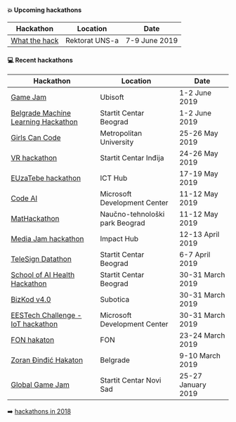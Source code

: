 #### :boom: Upcoming hackathons

| Hackathon | Location | Date |
| --------- | -------- | ---- |
| [What the hack](http://ftnhack.rs/) | Rektorat UNS-a | 7-9 June 2019 |

#### :computer: Recent hackathons

| Hackathon | Location | Date |
| --------- | -------- | ---- |
| [Game Jam](https://startit.rs/napravite-gaming-aplikaciju-tokom-dvadesetcetvorocasovnog-game-jama-pocetkom-juna-u-beogradu/) | Ubisoft | 1-2 June 2019 |
| [Belgrade Machine Learning Hackathon](https://startit.rs/belgrade-machine-learning-hackathon-pocetkom-juna-u-beogradskom-startit-centru/) | Startit Centar Beograd | 1-2 June 2019 |
| [Girls Can Code](http://metlab.rs/hackathon/) | Metropolitan University | 25-26 May 2019 |
| [VR hackathon](https://startit.rs/budite-deo-prvog-hakatona-u-indiji-prijave-otvorene-do-17-maja/) | Startit Centar Inđija | 24-26 May 2019 |
| [EUzaTebe hackathon](http://euhakaton.europa.rs/) | ICT Hub | 17-19 May 2019 |
| [Code AI](https://codeai.lazybrain.org/) | Microsoft Development Center | 11-12 May 2019 |
| [MatHackathon](http://mathack.rs/) | Naučno-tehnološki park Beograd | 11-12 May 2019 |
| [Media Jam hackathon](https://belgrade.impacthub.net/media-jam-hakaton/) | Impact Hub | 12-13 April 2019 |
| [TeleSign Datathon](https://datathon.eu/telesign/) | Startit Centar Beograd | 6-7 April 2019 |
| [School of AI Health Hackathon](https://www.eventbrite.com/e/school-of-ai-health-hackathon-2019-belgrade-serbia-tickets-56859163288) | Startit Centar Beograd | 30-31 March 2019 |
| [BizKod v4.0](http://bizkod.rs/) | Subotica | 30-31 March 2019 |
| [EESTech Challenge - IoT hackathon](https://www.facebook.com/events/266191320968843/) | Microsoft Development Center | 30-31 March 2019 |
| [FON hakaton](http://hakaton.fonis.rs/) | FON | 23-24 March 2019 |
| [Zoran Đinđić Hakaton](http://www.hakatonzorandjindjic.rs/) | Belgrade | 9-10 March 2019 |
| [Global Game Jam](https://globalgamejam.org/2019/jam-sites/startit-centar-novi-sad) | Startit Centar Novi Sad | 25-27 January 2019 |

:arrow_right: [hackathons in 2018](2018.md)
